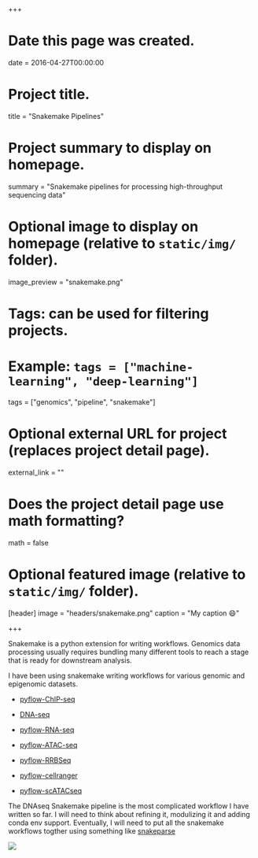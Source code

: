 +++
# Date this page was created.
date = 2016-04-27T00:00:00

# Project title.
title = "Snakemake Pipelines"

# Project summary to display on homepage.
summary = "Snakemake pipelines for processing high-throughput sequencing data"

# Optional image to display on homepage (relative to `static/img/` folder).
image_preview = "snakemake.png"

# Tags: can be used for filtering projects.
# Example: `tags = ["machine-learning", "deep-learning"]`
tags = ["genomics", "pipeline", "snakemake"]

# Optional external URL for project (replaces project detail page).
external_link = ""

# Does the project detail page use math formatting?
math = false

# Optional featured image (relative to `static/img/` folder).
[header]
image = "headers/snakemake.png"
caption = "My caption :smile:"

+++

Snakemake is a python extension for writing workflows. Genomics data processing usually requires bundling many different tools to reach a stage that is ready for downstream analysis.

I have been using snakemake writing workflows for various genomic and epigenomic datasets.

* [pyflow-ChIP-seq](https://github.com/crazyhottommy/pyflow-ChIPseq)

* [DNA-seq](https://gitlab.com/tangming2005/snakemake_DNAseq_pipeline/tree/multiRG)

* [pyflow-RNA-seq](https://github.com/crazyhottommy/pyflow-RNAseq)

* [pyflow-ATAC-seq](https://github.com/crazyhottommy/pyflow-ATACseq)

* [pyflow-RRBSeq](https://gitlab.com/tangming2005/pyflow-RRBSeq)

* [pyflow-cellranger](https://github.com/crazyhottommy/pyflow-cellranger)

* [pyflow-scATACseq](https://github.com/crazyhottommy/pyflow-scATACseq)

The DNAseq Snakemake pipeline is the most complicated workflow I have written so far. I will need to think about refining it, modulizing it and adding conda env support. Eventually, I will need to put all the snakemake workflows togther using something like [snakeparse](https://github.com/nh13/snakeparse)

![](/img/rule_graph_lancet.png)

